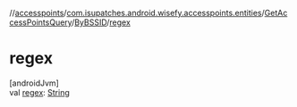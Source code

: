 //[accesspoints](../../../../index.md)/[com.isupatches.android.wisefy.accesspoints.entities](../../index.md)/[GetAccessPointsQuery](../index.md)/[ByBSSID](index.md)/[regex](regex.md)

# regex

[androidJvm]\
val [regex](regex.md): [String](https://kotlinlang.org/api/latest/jvm/stdlib/kotlin/-string/index.html)
